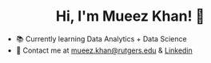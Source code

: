 <h1 align="center">Hi, I'm Mueez Khan! 👋</h1>

- 📚 Currently learning Data Analytics + Data Science
- 💬 Contact me at mueez.khan@rutgers.edu & [Linkedin](https://linkedin.com/in/mueez-khan)

